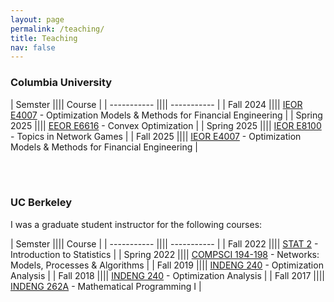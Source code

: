 ```yaml
---
layout: page
permalink: /teaching/
title: Teaching
nav: false
---
```


<h3>Columbia University</h3>

| Semster |||| Course |
| ----------- |||| ----------- |
| Fall 2024 |||| [IEOR E4007](https://doc.sis.columbia.edu/subj/IEOR/E4007-20243-001/) - Optimization Models & Methods for Financial Engineering |
| Spring 2025 |||| [EEOR E6616](https://doc.sis.columbia.edu/subj/EEOR/E6616-20251-001/) - Convex Optimization |
| Spring 2025 |||| [IEOR E8100](https://doc.sis.columbia.edu/subj/IEOR/E8100-20251-004/) - Topics in Network Games |
| Fall 2025 |||| [IEOR E4007](https://doc.sis.columbia.edu/subj/IEOR/E4007-20253-001/) - Optimization Models & Methods for Financial Engineering |

<br/><br/>

<h3>UC Berkeley</h3>

I was a graduate student instructor for the following courses:

| Semster |||| Course |
| ----------- |||| ----------- |
| Fall 2022 |||| [STAT 2](https://classes.berkeley.edu/content/2022-fall-stat-2-001-lec-001) - Introduction to Statistics |
| Spring 2022 |||| [COMPSCI 194-198](https://classes.berkeley.edu/content/2022-Spring-COMPSCI-194-198-LEC-198) - Networks: Models, Processes & Algorithms |
| Fall 2019 |||| [INDENG 240](https://classes.berkeley.edu/content/2019-fall-indeng-240-001-lec-001) - Optimization Analysis |
| Fall 2018 |||| [INDENG 240](https://classes.berkeley.edu/content/2018-fall-indeng-240-001-lec-001) - Optimization Analysis |
| Fall 2017 |||| [INDENG 262A](https://classes.berkeley.edu/content/2017-fall-indeng-262a-001-lec-001) - Mathematical Programming I |
